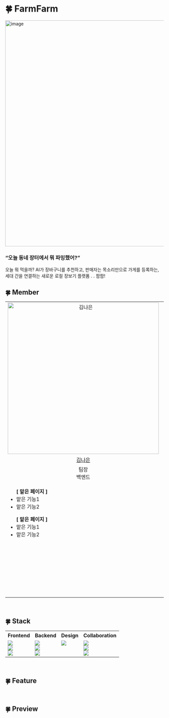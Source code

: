 # 🍀 FarmFarm
<img width="1277" height="716" alt="image" src="https://github.com/user-attachments/assets/67738bbb-9618-420d-9560-eae0fffd1486" />


### “오늘 동네 장터에서 뭐 파밍했어?”
오늘 뭐 먹을까? AI가 장바구니를 추천하고, 판매자는 목소리만으로 가게를 등록하는, <br>
세대 간을 연결하는 새로운 로컬 장보기 플랫폼 . .  팜팜!
<br />

## 🍀 Member

<table>
  <tr>
    <td align="center">
      <a href="https://github.com/naeuun">
        <img alt="김나은" width="480" height="480" alt="image" src="https://github.com/user-attachments/assets/43731894-75e2-4716-93c3-4f3361d5b1d6" />
      </a>
    </td>
    <td align="center">
      <a href="https://github.com/zyecastle">
        <img alt="조예성" width="480" height="480" alt="image" src="https://github.com/user-attachments/assets/fc06c948-61b0-4344-904f-e18e35092f5f" />
      </a>
    </td>
    <td align="center">
      <a href="https://github.com/kimjiwoo1223">
      <img alt="김지우" width="480" height="480" alt="image" src="https://github.com/user-attachments/assets/d3e90cee-caaf-4884-97f6-39cfbf1f7730" />
      </a>
    </td>
    <td align="center">
      <a href="https://github.com/gjdbsdk">
        <img alt="허윤아" width="480" height="480" alt="image" src="https://github.com/user-attachments/assets/a464187d-7646-4cc7-9deb-f61df54a42d9" />
      </a>
    </td>
    <td align="center">
      <a href="https://github.com/yoonseo1605">
        <img alt="박윤서" width="480" height="480" alt="image" src="https://github.com/user-attachments/assets/3fbfc2e7-a85a-417b-b544-bb3b1eed3ebf" />
      </a>
    </td>
  </tr>
  <tr>
    <td align="center">
      <a href="https://github.com/naeuun">
        김나은
      </a>
    </td>
    <td align="center">
      <a href="https://github.com/zyecastle">
        조예성
      </a>
    </td>
    <td align="center">
      <a href="https://github.com/kimjiwoo1223">
        김지우
      </a>
    </td>
    <td align="center">
      <a href="https://github.com/gjdbsdk">
        허윤아
      </a>
    </td>
    <td align="center">
      <a href="https://github.com/yoonseo1605">
        박윤서
      </a>
    </td>
  </tr>
  <tr>
    <td align="center">팀장<br />백엔드</td>
    <td align="center">백엔드</td>
    <td align="center">프론트엔드</td>
    <td align="center">프론트엔드</td>
    <td align="center">기획<br />디자인</td>
  </tr>
  <tr>
    <td valign="top">
      <ul>
        <b>[ 맡은 페이지 ]</b>
        <li>맡은 기능1</li>
        <li>맡은 기능2</li>
      </ul>
      <ul>
        <b>[ 맡은 페이지 ]</b>
        <li>맡은 기능1</li>
        <li>맡은 기능2</li>
      </ul>
    </td>
    <td valign="top">
      <ul>
        <b>[ 맡은 페이지 ]</b>
        <li>맡은 기능1</li>
        <li>맡은 기능2</li>
      </ul>
      <ul>
        <b>[ 맡은 페이지 ]</b>
        <li>맡은 기능1</li>
        <li>맡은 기능2</li>
      </ul>
    </td>
    <td valign="top">
      <ul>
        <b>[ 맡은 페이지 ]</b>
        <li>구매자 홈 페이지</li>
        <li>캐릭터 페이지</li>
        <li>예약 현황 페이지</li>
        <li>구매 내역 페이지</li>
      </ul>
    </td>
    <td valign="top">
      <ul>
        <b>[ 맡은 페이지 ]</b>
        <li>판매자 홈 페이지</li>
        <li>판매자, 구매자 지도 페이지</li>
        <li>가게 추가 페이지</li>
        <li>판매자 예약 페이지</li>
        <li>판매자 온보딩 페이지</li>
        <li>공통 온보딩</li>
        <li>AI(장보기) 페이지</li>
      </ul>
    </td>
    <td valign="top">
      <ul>
        <b>[ 기획 ]</b>
        <li>슬로건</li>
        <li>소개</li>
        <li>목적 및 배경</li>
        <li>타겟 사용자</li>
        <li>기대 효과</li>
        <li>페르소나 설정</li>
      </ul>
      <ul>
        <b>[ 디자인 ]</b>
        <li>로고</li>
        <li>캐릭터</li>
        <li>UI 스케치</li>
        <li>프로토타입</li>
        <li>발표자료 제작</li>
      </ul>
    </td>
  </tr>
</table>

<br />

## 🍀 Stack

<table>
  <tr>
    <th align="center">Frontend</th>
    <th align="center">Backend</th>
    <th align="center">Design</th>
    <th align="center">Collaboration</th>
  </tr>
  <tr>
    <td valign="top">
      <img src="https://img.shields.io/badge/html5-E34F26?style=for-the-badge&logo=html5&logoColor=white" /><br />
      <img src="https://img.shields.io/badge/css-663399?style=for-the-badge&logo=css&logoColor=white" /><br />
      <img src="https://img.shields.io/badge/javascript-F7DF1E?style=for-the-badge&logo=javascript&logoColor=black" /><br />
    </td>
    <td valign="top">
      <img src="https://img.shields.io/badge/python-3776AB?style=for-the-badge&logo=python&logoColor=white" /><br />
      <img src="https://img.shields.io/badge/django-092E20?style=for-the-badge&logo=django&logoColor=white" /><br />
      <img src="https://img.shields.io/badge/sqlite-003B57?style=for-the-badge&logo=sqlite&logoColor=white" /><br />
    </td>
    <td valign="top">
      <img src="https://img.shields.io/badge/Figma-F24E1E?style=for-the-badge&logo=figma&logoColor=white" /><br />
    </td>
    <td valign="top">
      <img src="https://img.shields.io/badge/github-181717?style=for-the-badge&logo=github&logoColor=white" /><br />
      <img src="https://img.shields.io/badge/Notion-000000?style=for-the-badge&logo=notion&logoColor=white" /><br />
      <img src="https://img.shields.io/badge/Discord-7289DA?style=for-the-badge&logo=discord&logoColor=white" /><br />
    </td>
  </tr>
</table>

<br />

## 🍀 Feature

<br />

## 🍀 Preview
